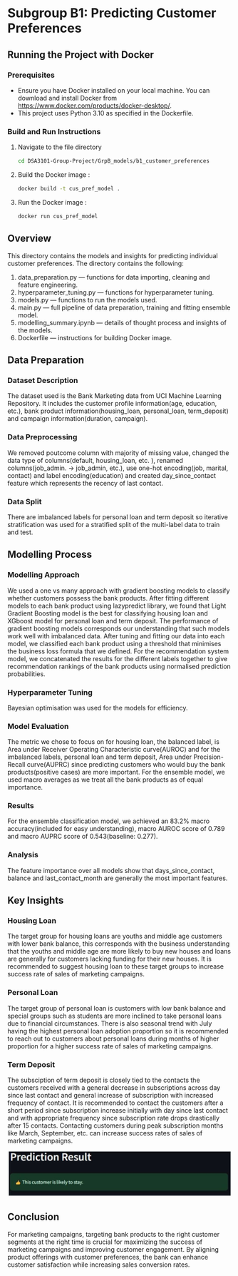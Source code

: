 # Subgroup B1: Predicting Customer Preferences
## Running the Project with Docker

### Prerequisites

- Ensure you have Docker installed on your local machine. You can download and install Docker from https://www.docker.com/products/docker-desktop/.
- This project uses Python 3.10 as specified in the Dockerfile.

### Build and Run Instructions
1. Navigate to the file directory
   ```bash
   cd DSA3101-Group-Project/GrpB_models/b1_customer_preferences
   ```
2. Build the Docker image :

   ```bash
   docker build -t cus_pref_model .
   ```
3. Run the Docker image :

   ```bash
   docker run cus_pref_model
   ```
## Overview
This directory contains the models and insights for predicting individual customer preferences. The directory contains the following:

1. data_preparation.py — functions for data importing, cleaning and feature engineering.
2. hyperparameter_tuning.py — functions for hyperparameter tuning.
3. models.py — functions to run the models used.
4. main.py — full pipeline of data preparation, training and fitting ensemble model.
5. modelling_summary.ipynb — details of thought process and insights of the models.
6. Dockerfile — instructions for building Docker image.

## Data Preparation
### Dataset Description
The dataset used is the Bank Marketing data from UCI Machine Learning Repository. It includes the customer profile information(age, education, etc.), bank product information(housing_loan, personal_loan, term_deposit) and campaign information(duration, campaign).
### Data Preprocessing
We removed poutcome column with majority of missing value, changed the data type of columns(default, housing_loan, etc. ), renamed columns(job_admin. -> job_admin, etc.), use one-hot encoding(job, marital, contact) and label encoding(education) and created day_since_contact feature which represents the recency of last contact.
### Data Split
There are imbalanced labels for personal loan and term deposit so iterative stratification was used for a stratified split of the multi-label data to train and test.

## Modelling Process
### Modelling Approach
We used a one vs many approach with gradient boosting models to classify whether customers possess the bank products. After fitting different models to each bank product using lazypredict library, we found that Light Gradient Boosting model is the best for classifying housing loan and XGboost model for personal loan and term deposit. The performance of gradient boosting models corresponds our understanding that such models work well with imbalanced data. 
After tuning and fitting our data into each model, we classified each bank product using a threshold that minimises the business loss formula that we defined. For the recommendation system model, we concatenated the results for the different labels together to give recommendation rankings of the bank products using normalised prediction probabilities.
### Hyperparameter Tuning
Bayesian optimisation was used for the models for efficiency.
### Model Evaluation
The metric we chose to focus on for housing loan, the balanced label, is Area under Receiver Operating Characteristic curve(AUROC) and for the imbalanced labels, personal loan and term deposit, Area under Precision-Recall curve(AUPRC) since predicting customers who would buy the bank products(positive cases) are more important. For the ensemble model, we used macro averages as we treat all the bank products as of equal importance.
### Results
For the ensemble classification model, we achieved an 83.2% macro accuracy(included for easy understanding), macro AUROC score of 0.789 and macro AUPRC score of 0.543(baseline: 0.277).
### Analysis
The feature importance over all models show that days_since_contact, balance and last_contact_month are generally the most important features.

## Key Insights
### Housing Loan
The target group for housing loans are youths and middle age customers with lower bank balance, this corresponds with the business understanding that the youths and middle age are more likely to buy new houses and loans are generally for customers lacking funding for their new houses. It is recommended to suggest housing loan to these target groups to increase success rate of sales of marketing campaigns.

### Personal Loan
The target group of personal loan is customers with low bank balance and special groups such as students are more inclined to take personal loans due to financial circumstances. There is also seasonal trend with July having the highest personal loan adoption proportion so it is recommended to reach out to customers about personal loans during months of higher proportion for a higher success rate of sales of marketing campaigns.

### Term Deposit
The subsciption of term deposit is closely tied to the contacts the customers received with a general decrease in subscriptions across day since last contact and general increase of subscription with increased frequency of contact. It is recommended to contact the customers after a short period since subscription increase initially with day since last contact and with appropriate frequency since subscription rate drops drastically after 15 contacts. Contacting customers during peak subscription months like March, September, etc. can increase success rates of sales of marketing campaigns.

![Prediction Result](https://raw.githubusercontent.com/Yihe-Harry/DSA3101-Group-Project/main/Dashboard/Images/prediction_result.JPG)

## Conclusion
For marketing campaigns, targeting bank products to the right customer segments at the right time is crucial for maximizing the success of marketing campaigns and improving customer engagement. By aligning product offerings with customer preferences, the bank can enhance customer satisfaction while increasing sales conversion rates.

